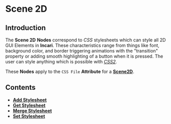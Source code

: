 # Scene 2D

## Introduction

The **Scene 2D** **Nodes** correspond to *CSS* stylesheets which can style all 2D GUI Elements in **Incari**. These characteristics range from things like font, background color, and border triggering animations with the "transition" property or adding smooth highlighting of a button when it is pressed. The user can style anything which is possible with [*CSS2*](https://en.wikipedia.org/wiki/CSS).

These **Nodes** apply to the `CSS File` **Attribute** for a [**Scene2D**](../../../objects-and-types/project-objects/scene2d.md).

## Contents

* [**Add Stylesheet**]()
* [**Get Stylesheet**](getstylesheet.md)
* [**Merge Stylesheet**](mergetostylesheet.md)
* [**Set Stylesheet**](setstylesheet.md)